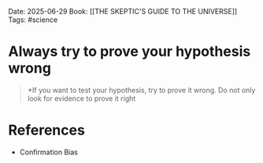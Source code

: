 Date: 2025-06-29
Book: [[THE SKEPTIC'S GUIDE TO THE UNIVERSE]]
Tags: #science 
# Always try to prove your hypothesis wrong

>*If you want to test your hypothesis, try to prove it wrong. Do not only look for evidence to prove it right 

# References
- Confirmation Bias 